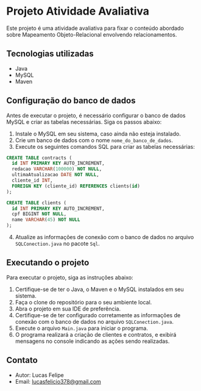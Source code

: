 # Projeto Atividade Avaliativa

Este projeto é uma atividade avaliativa para fixar o conteúdo abordado sobre Mapeamento Objeto-Relacional envolvendo relacionamentos.

## Tecnologias utilizadas

- Java
- MySQL
- Maven

## Configuração do banco de dados

Antes de executar o projeto, é necessário configurar o banco de dados MySQL e criar as tabelas necessárias. Siga os passos abaixo:

1. Instale o MySQL em seu sistema, caso ainda não esteja instalado.
2. Crie um banco de dados com o nome `nome_do_banco_de_dados`.
3. Execute os seguintes comandos SQL para criar as tabelas necessárias:

```sql
CREATE TABLE contracts (
  id INT PRIMARY KEY AUTO_INCREMENT,
  redacao VARCHAR(100000) NOT NULL,
  ultimaAtualizacao DATE NOT NULL,
  cliente_id INT,
  FOREIGN KEY (cliente_id) REFERENCES clients(id)
);

CREATE TABLE clients (
  id INT PRIMARY KEY AUTO_INCREMENT,
  cpf BIGINT NOT NULL,
  name VARCHAR(45) NOT NULL
);
```


4. Atualize as informações de conexão com o banco de dados no arquivo `SQLConection.java` no pacote `Sql`.

## Executando o projeto

Para executar o projeto, siga as instruções abaixo:

1. Certifique-se de ter o Java, o Maven e o MySQL instalados em seu sistema.
2. Faça o clone do repositório para o seu ambiente local.
3. Abra o projeto em sua IDE de preferência.
4. Certifique-se de ter configurado corretamente as informações de conexão com o banco de dados no arquivo `SQLConection.java`.
5. Execute o arquivo `Main.java` para iniciar o programa.
6. O programa realizará a criação de clientes e contratos, e exibirá mensagens no console indicando as ações sendo realizadas.

## Contato

- Autor: Lucas Felipe
- Email: lucasfelicio378@gmail.com
